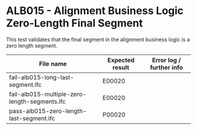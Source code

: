 # ALB015 - Alignment Business Logic Zero-Length Final Segment

This test validates that the final segment in the alignment business logic is a zero length segment.

| File name                                     | Expected result | Error log / further info |
|-----------------------------------------------|-----------------|--------------------------|
| fail-alb015-long-last-segment.ifc             | E00020          |
| fail-alb015-multiple-zero-length-segments.ifc | E00020          |                          |
| pass-alb015-zero-length-last-segment.ifc      | P00020          |                          |
